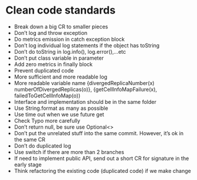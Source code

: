 # Clean code standards

* Break down a big CR to smaller pieces
* Don’t log and throw exception
* Do metrics emission in catch exception block
* Don’t log individual log statements if the object has toString
* Don’t do toString in log.info(), log.error(),...etc
* Don’t put class variable in parameter
* Add zero metrics in finally block
* Prevent duplicated code
* More sufficient and more readable log
* More readable variable name {divergedReplicaNumber(x) numberOfDivergedReplicas(o)}, {getCellInfoMapFailure(x), failedToGetCellInfoMap(o))
* Interface and implementation should be in the same folder
* Use String.format as many as possible
* Use time out when we use future get
* Check Typo more carefully
* Don’t return null, be sure use Optional<>
* Don’t put the unrelated stuff into the same commit. However, it’s ok in the same CR
* Don’t do duplicated log
* Use switch if there are more than 2 branches
* If need to implement public API, send out a short CR for signature in the early stage
* Think refactoring the existing code (duplicated code) if we make change
